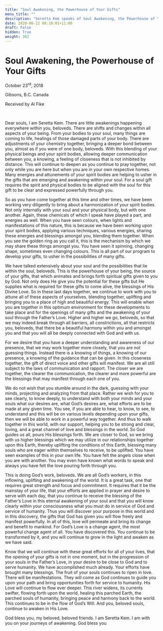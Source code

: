```yaml
---
title: "Soul Awakening, the Powerhouse of Your Gifts"
menu_title: ""
description: "Seretta Kem speaks of Soul Awakening, the Powerhouse of Your Gifts"
date: 2020-06-22 08:10:01+11:00
draft: False
hidden: True
weight: 362
---
```

# Soul Awakening, the Powerhouse of Your Gifts 

October 23<sup>rd</sup>, 2018

Gibsons, B.C. Canada

Received by Al Fike

 

Dear souls, I am Seretta Kem. There are little awakenings happening everywhere within you, beloveds. There are shifts and changes within all aspects of your being. From your bodies to your soul, many things are coming to life, healings of those damaged parts of your body. There are adjustments of your chemistry together, bringing a deeper bond between you, almost as if you were of one body, beloveds. With this blending of your physical beings and your spirit bodies, allowing deeper communication between you, a knowing, a feeling of closeness that is not inhibited by distance. This will continue to deepen as you continue to pray together, not only while you are here but when you are in your own respective homes. Many energies and attunements of your spirit bodies are helping to usher in the gifts that are emerging and awakening within your soul. For a soul gift requires the spirit and physical bodies to be aligned with the soul for this gift to be clear and expressed powerfully through you. 

So as you have come together at this time and other times, we have been working very diligently to bring about a harmonization of your spirit bodies. Not only internally with your soul and your physical body, but with one another. Again, these chemicals of which I speak have played a part, and energies as well. When you have seen colours, when lights and manifestations of this nature, this is because we have been working upon your spirit bodies, applying various techniques, various energies, sharing these energies and blessings amongst you, blending them together. When you see the golden ring as you call it, this is the mechanism by which we may share these things amongst you. You have seen it spinning, changing shape, sometimes even changing colours. This is all part of our program to develop your gifts, to usher in the possibilities of many gifts. 

We have talked extensively about your soul and the possibilities that lie within the soul, beloveds. This is the powerhouse of your being, the source of your gifts, that which animates and brings forth spiritual gifts given to you by God. Not only does He give you the potential for these gifts but He supplies what is required for these gifts to come alive, the blessings of His Divine Love. So in these last days together, we continue to work with you to attune all of these aspects of yourselves, blending together, uplifting and bringing you to a place of high and beautiful energy. This will enable when you are together in this optimum environment for these developments to take place and for the openings of many gifts and the awakening of your soul through the Father’s Love. Higher and higher we go, beloveds, so that we may indeed break through all barriers, all constrictions, all that restricts you, beloveds, that there be a beautiful harmony within you and amongst you and that you will all be deeply connected with God and with us. 

For we desire that you have a deeper understanding and awareness of our presence, that we may work together more closely, that you are not guessing things. Instead there is a knowing of things, a knowing of our presence, a knowing of the guidance that can be given. In this closeness together, the gift of direct voice and other gifts will manifest. We are all still subject to the laws of communication and rapport. The closer we are together, the clearer the communication, the clearer and more powerful are the blessings that may manifest through each one of you. 

We do not wish that you stumble around in the dark, guessing with your minds, projecting and analyzing from that place. Rather we wish for you to see clearly, to know deeply, to understand with both your minds and your souls what our desires are, what God’s desires are, what efforts are to be made at any given time. You see, if you are able to hear, to know, to see, to understand and this will be on various levels depending upon your gifts, then we will be able to work in a powerful way together. And thus to walk together in this world, with our support, helping you to be strong and clear, loving, and a great channel of love and blessings in the world. So God guides us all, pours His blessings forth. We are closer to God, so we bring with us higher blessings which we may utilize in our relationships together upon this Earth, thereby uplifting the conditions of this Earth, blessing many souls who are eager within themselves to receive, to be uplifted. You have seen examples of this in your own life. You have felt the angels close when you are with another. You may even have known what words to speak and always you have felt the love pouring forth through you. 

This is doing God’s work, beloveds. We are all God’s workers, in this inflowing, uplifting and awakening of the world. It is a great task, one that requires great strength and focus and commitment. It requires that it be the mainstay of your life, that your efforts are applied in prayer and desire to serve with each day, that you continue to receive the blessing of the Father’s Love in this eternal awakening of your soul and that you will know clearly within your consciousness what you must do in service of God and service of humanity. Thus you will discover your purpose in this world and in this discovery, the gifts that God has given you will flow freely and manifest powerfully. In all of this, love will permeate and bring its change and benefit to mankind. For God’s Love is a change agent, the most powerful change agent of all. You have discovered this. You continue to be transformed by it, and you will continue to grow in the light and awaken as we have said. 

Know that we will continue with these great efforts for all of your lives, that the opening of your gifts is not in one moment, but in the progression of your souls in the Father’s Love, in your desire to be close to God and to serve humanity. We have accomplished much already. Your efforts have brought many blessings. The fruit of your souls continues to ripen in love. There will be manifestations. They will come as God continues to guide you upon your path and bring opportunities forth for service to humanity. His Love will continue to flow ever deeper. This river widens, its currents swifter, flowing forth upon the world, healing this parched Earth, the parched souls of humanity, bringing peace and harmony back to the world. This continues to be in the flow of God’s Will. And you, beloved souls, continue to awaken in His Love.

God bless you, my beloved, beloved friends. I am Seretta Kem. I am with you on your journeys of awakening. God bless you